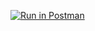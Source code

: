 [![Run in Postman](https://run.pstmn.io/button.svg)](https://documenter.getpostman.com/view/6010630/SVzw5LiV?version=latest)
